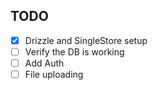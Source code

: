 ## TODO

- [x] Drizzle and SingleStore setup
- [ ] Verify the DB is working
- [ ] Add Auth
- [ ] File uploading
